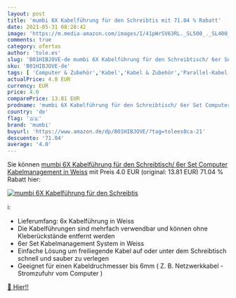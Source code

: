 ```yaml
---
layout: post
title: 'mumbi 6X Kabelführung für den Schreibtis mit 71.04 % Rabatt'
date: 2021-05-31 08:28:42
image: 'https://m.media-amazon.com/images/I/41pWrSV63RL._SL500_._SL400_.jpg'
comments: true
category: ofertas
author: 'tole.es'
slug: 'B01HIBJOVE-de mumbi 6X Kabelführung für den Schreibtisch/ 6er Set...'
sku: 'B01HIBJOVE-de'
tags: [ 'Computer & Zubehör','Kabel','Kabel & Zubehör','Parallel-Kabel','Zubehör','mumbi', ]
actualPrice: 4.0 EUR
currency: EUR
price: 4.0
comparePrice: 13.81 EUR
prodname: 'mumbi 6X Kabelführung für den Schreibtisch/ 6er Set Computer Kabelmanagement in Weiss'
country: 'de'
flag: '🇩🇪'
brand: 'mumbi'
buyurl: 'https://www.amazon.de/dp/B01HIBJOVE/?tag=tolees0ca-21'
descuento: '71.04'
average: '4.0'
---
```


Sie können [mumbi 6X Kabelführung für den Schreibtisch/ 6er Set Computer Kabelmanagement in Weiss](https://www.amazon.de/dp/B01HIBJOVE/?tag=tolees0ca-21) mit Preis 4.0 EUR (original: 13.81 EUR) 71.04 % Rabatt hier:

[![mumbi 6X Kabelführung für den Schreibtis](https://m.media-amazon.com/images/I/41pWrSV63RL._SL500_._SL400_.jpg)](https://www.amazon.de/dp/B01HIBJOVE/?tag=tolees0ca-21)

ℹ️:

- Lieferumfang: 6x Kabelführung in Weiss
- Die Kabelführungen sind mehrfach verwendbar und können ohne Kleberückstände entfernt werden
- 6er Set Kabelmanagement System in Weiss
- Einfache Lösung um freiliegende Kabel auf oder unter dem Schreibtisch schnell und sauber zu verlegen
- Geeignet für einen Kabeldruchmesser bis 6mm ( Z. B. Netzwerkkabel - Stromzufuhr vom Computer )

[🛒 Hier!!](https://www.amazon.de/dp/B01HIBJOVE/?tag=tolees0ca-21)
